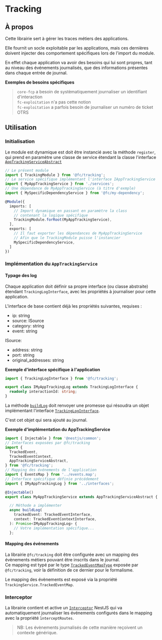 # Tracking

## À propos

Cette librairie sert à gérer les traces métiers des applications.

Elle fournit un socle exploitable par les applications, mais ces dernières doivent injecter des comportement spécifiques lors de l'import du module.

En effet chaque application va avoir des besoins qui lui sont propres, tant au niveau des événements journalisés, que des informations présentes dans chaque entrée de journal.

**Exemples de besoins spécifiques**

> `core-fcp` a besoin de systèmatiquement journaliser un identifiant d'interaction  
> `fc-exploitation` n'a pas cette notion  
> `fc-exploitation` a parfois besoin de journaliser un numéro de ticket OTRS

## Utilisation

### Initialisation

Le module est dynamique est doit être instancié avec la méthode `register`, qui prend en paramètre une classe de service étendant la classe l'interface [`AppTrackingServiceAbstract`](src/interfaces/app-tracking-service.abstract.ts)

```typescript
// Le présent module
import { TrackingModule } from '@fc/tracking';
// Le service spécifique implémentant l'interface IAppTrackingService
import { MyAppTrackingService } from './services';
// Une dépendance de MyAppTrackingService (à titre d'exmple)
import { MySpecificDependencyService } from '@fc/my-dependency';

@Module({
  imports: [
    // Import dynamique en passant en paramètre la class
    // contenant la logique spécifique
    TrackingModule.forRoot(MyAppTrackingService),
  ],
  exports: [
    // Il faut exporter les dépendances de MyAppTrackingService
    // Afin que le TrackingModule puisse l'instancier
    MySpecificDependencyService,
  ]
})
```

### Implémentation du `AppTrackingService`

#### Typage des log

Chaque application doit définir sa propre interface (ou classe abstraite) étendant `TrackingLogInterface`, avec les propriétés à journaliser pour cette application.

L'interface de base contient déjà les propriétés suivantes, requises :

- ip: string
- source: ISource
- category: string
- event: string

ISource:

- address: string
- port: string
- original_addresses: string

**Exemple d'interface spécifique à l'application**

```typescript
import { TrackingLogInterface } from '@fc/tracking';

export class IMyAppTrackingLog extends TrackingLogInterface {
  readonly interactionId: string;
}
```

La méthode [`buildLog`](src/interfaces/app-tracking-service.abstract.ts) doit renvoyer une promesse qui résoudra un objet implémentant l'interface [`TrackingLogInterface`](src/interfaces/tracking-log.interface.ts).

C'est cet objet qui sera ajouté au journal.

**Exemple d'implémentation du AppTrackingService**

```typescript
import { Injectable } from '@nestjs/common';
// Interfaces exposées par @fc/tracking
import {
  TrackedEvent,
  TrackedEventContext,
  AppTrackingServiceAbstract,
} from '@fc/tracking';
// Mapping des événements de l'application
import { EventsMap } from '../events.map';
// Interface spécifique définie précédement
import { IMyAppTrackingLog } from '../interfaces';

@Injectable()
export class MyAppTrackingService extends AppTrackingServiceAbstract {

  // Méthode a implémenter
  async buildLog(
    trackedEvent: TrackedEventInterface,
    context: TrackedEventContextInterface,
  ): Promise<IMyAppTrackingLog> {
    // Votre implémentation spécifique...
  };
```

#### Mapping des événements

La librairie `@fc/tracking` doit être configurée avec un mapping des évènements métiers pouvant être inscrits dans le journal.  
Ce mapping est typé par le type [`TrackedEventMapType`](src/interfaces/tracked-event-map.interface.ts) exposée par `@fc/tracking`, voir la définition de ce dernier pour le formalisme.

Le mapping des évènements est exposé via la propriété `TrackingService.TrackedEventMap`.

### Interceptor

La librairie contient et active un [`Interceptor`](src/interceptors/tracking.interceptor.ts) NestJS qui va automatiquement journaliser les événements configurés dans le mapping avec la propriété ̀`interceptRoutes`.

> NB: Les évènements journalisés de cette manière reçoivent un contexte générique.
